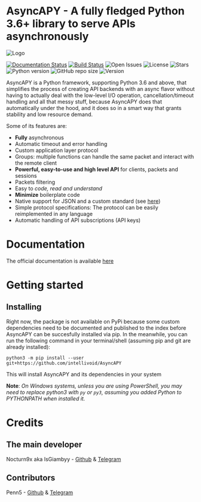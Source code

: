 # AsyncAPY - A fully fledged Python 3.6+ library to serve APIs asynchronously 

![Logo](https://i.ibb.co/2jsY3Kv/IMG-20200316-114028-125.png)

[![Documentation Status](https://readthedocs.org/projects/asyncapy/badge/?version=dev)](https://asyncapy.readthedocs.io/en/dev/?badge=dev) 
[![Build Status](https://travis-ci.com/intellivoid/AsyncAPY.svg?branch=dev)](https://travis-ci.com/intellivoid/AsyncAPY)
![Open Issues](https://img.shields.io/github/issues/intellivoid/AsyncAPY) 
![License](https://img.shields.io/github/license/intellivoid/AsyncAPY)
![Stars](https://img.shields.io/github/stars/intellivoid/AsyncAPY)
![Python version](https://img.shields.io/badge/python-%3E%3D3.6-yellow)
![GitHub repo size](https://img.shields.io/github/repo-size/intellivoid/AsyncAPY)
![Version](https://img.shields.io/badge/version-0.4.0-blue)

AsyncAPY is a Python framework, supporting Python 3.6 and above, that simplifies the process of creating API backends with an async flavor without having to actually deal with the low-level I/O operation, cancellation/timeout handling and all that messy stuff, because AsyncAPY does that automatically under the hood, and it does so in a smart way that grants stability and low resource demand.

Some of its features are:

- **Fully** asynchronous
- Automatic timeout and error handling
- Custom application layer protocol
- Groups: multiple functions can handle the same packet and interact with the remote client
- __Powerful, easy-to-use and high level API__ for clients, packets and sessions
- Packets filtering
- Easy to _code, read and understand_
- **Minimize** boilerplate code
- Native support for JSON and a custom standard (see [here](https://github.com/netkas/ZiProto-Python))
- Simple protocol specifications: The protocol can be easily reimplemented in any language
- Automatic handling of API subscriptions (API keys)

# Documentation

The official documentation is available [here](https://asyncapy.readthedocs.io)

# Getting started

## Installing

Right now, the package is not available on PyPi because some custom dependencies need to be documented and published to the index before AsyncAPY can be succesfully installed via pip. In the meanwhile, you can run the following command in your terminal/shell (assuming pip and git are already installed):

`python3 -m pip install --user git+https://github.com/intellivoid/AsyncAPY`

This will install AsyncAPY and its dependencies in your system

__Note__: _On Windows systems, unless you are using PowerShell, you may need to replace python3 with `py` or `py3`, assuming you added Python to PYTHONPATH when installed it._

# Credits

## The main developer

Nocturn9x aka IsGiambyy - [Github](https://github.com/nocturn9x) & [Telegram](https://t.me/isgiambyy)

## Contributors

Penn5 - [Github](https://github.com/penn5) & [Telegram](https://t.me/Hackintosh5)



